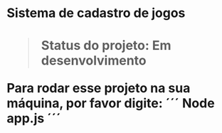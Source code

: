 <h1>Sistema de cadastro de jogos<h1>

> Status do projeto: Em desenvolvimento

Para rodar esse projeto na sua máquina, por favor digite:
´´´
Node app.js
´´´
